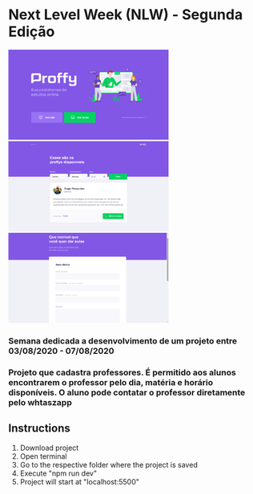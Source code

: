 # <h1>Next Level Week (NLW) - Segunda Edição</h1>


  <img src="https://github.com/N0N4T0/nlw2/blob/master/public/images/readme_img/1.png" height="180">
  <img src="https://github.com/N0N4T0/nlw2/blob/master/public/images/readme_img/2.png" height="180">
  <img src="https://github.com/N0N4T0/nlw2/blob/master/public/images/readme_img/3.png" height="180">

### Semana dedicada a desenvolvimento de um projeto entre 03/08/2020 - 07/08/2020

### Projeto que cadastra professores. É permitido aos alunos encontrarem o professor pelo dia, matéria e horário disponíveis. O aluno pode contatar o professor diretamente pelo whtaszapp

## <h2>Instructions</h2>

1. Download project
2. Open terminal
3. Go to the respective folder where the project is saved
4. Execute "npm run dev"
5. Project will start at "localhost:5500"
